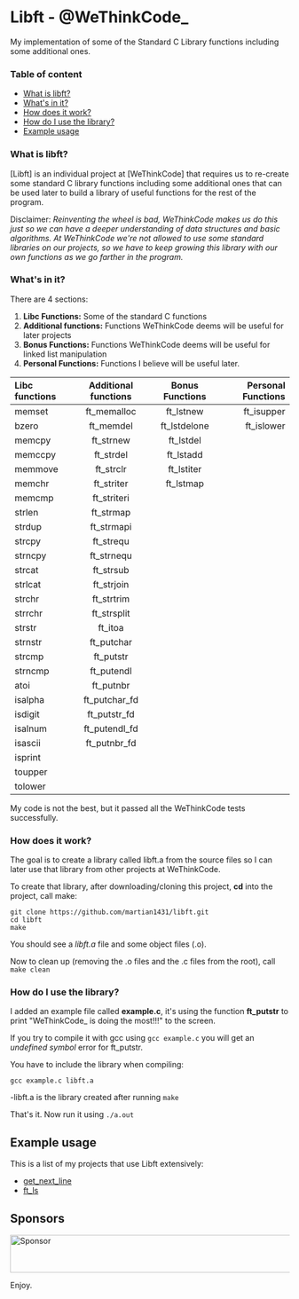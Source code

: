 # Libft - @WeThinkCode_
My implementation of some of the Standard C Library functions including some additional ones.

### Table of content
* [What is libft?](#what-is-libft)
* [What's in it?](#whats-in-it)
* [How does it work?](#how-does-it-work)
* [How do I use the library?](#how-do-i-use-the-library)
* [Example usage](#example-usage)

### What is libft?
[Libft] is an individual project at [WeThinkCode] that requires us to re-create some standard C library functions including some additional ones that can be used later to build a library of useful functions for the rest of the program.

Disclaimer: *Reinventing the wheel is bad, WeThinkCode makes us do this just so we can have a deeper understanding of data structures and basic algorithms. At WeThinkCode we're not allowed to use some standard libraries on our projects, so we have to keep growing this library with our own functions as we go farther in the program.*

### What's in it?

There are 4 sections:

1.  **Libc Functions:** Some of the standard C functions
2.  **Additional functions:** Functions WeThinkCode deems will be useful for later projects
3.  **Bonus Functions:** Functions WeThinkCode deems will be useful for linked list manipulation
4.  **Personal Functions:** Functions I believe will be useful later.

Libc functions | Additional functions | Bonus Functions | Personal Functions
:----------- | :-----------: | :-----------: | -----------:
memset		| ft_memalloc	| ft_lstnew		 |ft_isupper  |
bzero		| ft_memdel		| ft_lstdelone	 |ft_islower  |
memcpy		| ft_strnew		| ft_lstdel	|   
memccpy		| ft_strdel		| ft_lstadd	|    
memmove		| ft_strclr		| ft_lstiter|   
memchr		| ft_striter	| ft_lstmap	|
memcmp		| ft_striteri	|
strlen		| ft_strmap		|
strdup		| ft_strmapi	|
strcpy		| ft_strequ		|
strncpy		| ft_strnequ	|
strcat		| ft_strsub		|
strlcat		| ft_strjoin	|
strchr		| ft_strtrim	|
strrchr		| ft_strsplit	|
strstr		| ft_itoa		|
strnstr		| ft_putchar	|
strcmp		| ft_putstr		|
strncmp		| ft_putendl	|
atoi		| ft_putnbr		|
isalpha		| ft_putchar_fd	|
isdigit		| ft_putstr_fd	|
isalnum		| ft_putendl_fd	|
isascii		| ft_putnbr_fd	|
isprint		|				|
toupper		| 				|
tolower		| 				| 


My code is not the best, but it passed all the WeThinkCode tests successfully.

### How does it work?

The goal is to create a library called libft.a from the source files so I can later use that library from other projects at WeThinkCode.

To create that library, after downloading/cloning this project, **cd** into the project, call make:

	git clone https://github.com/martian1431/libft.git
	cd libft
	make

You should see a *libft.a* file and some object files (.o).


Now to clean up (removing the .o files and the .c files from the root), call `make clean`


### How do I use the library?

I added an example file called **example.c**, it's using the function **ft_putstr** to print "WeThinkCode_ is doing the most!!!" to the screen. 

If you try to compile it with gcc using `gcc example.c` you will get an *undefined symbol* error for ft_putstr. 

You have to include the library when compiling:

`gcc example.c libft.a`

-libft.a is the library created after running `make`

That's it. Now run it using `./a.out`

## Example usage

This is a list of my projects that use Libft extensively:

* [get_next_line](https://github.com/r4meau/get_next_line)
* [ft_ls](https://github.com/r4meau/ft_ls)

## Sponsors

<a href="https://app.codesponsor.io/link/Fo4iMpT8bBWXwb54Lj7DPwqL/R4meau/libft" rel="nofollow"><img src="https://app.codesponsor.io/embed/Fo4iMpT8bBWXwb54Lj7DPwqL/R4meau/libft.svg" style="width: 888px; height: 68px;" alt="Sponsor" /></a>

Enjoy.